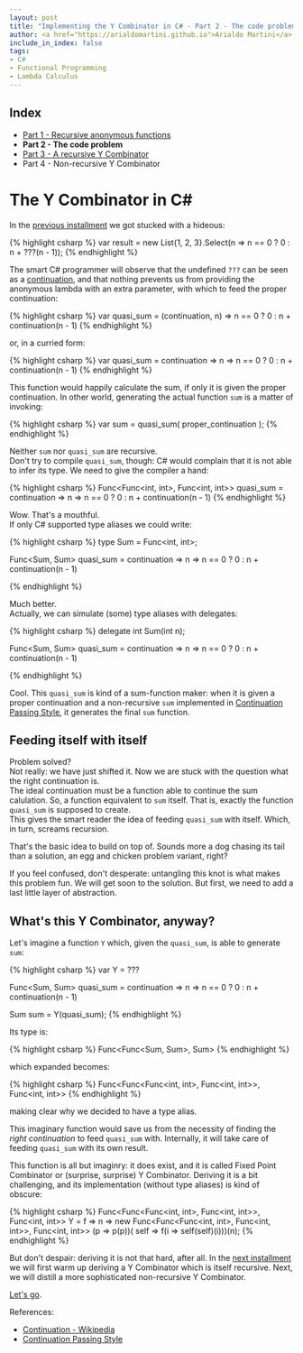 ```yaml
---
layout: post
title: "Implementing the Y Combinator in C# - Part 2 - The code problem"
author: <a href="https://arialdomartini.github.io">Arialdo Martini</a>
include_in_index: false
tags:
- C#
- Functional Programming
- Lambda Calculus
---
```

## Index
* [Part 1 - Recursive anonymous functions][part-1]
* **Part 2 - The code problem**
* [Part 3 - A recursive Y Combinator][part-3]
* Part 4 - Non-recursive Y Combinator


# The Y Combinator in C#
In the [previous installment](y-combinator-in-csharp) we got stucked with a hideous:

{% highlight csharp %}
var result = new List<int>{1, 2, 3}.Select(n => n == 0 ? 0 : n + ???(n - 1));
{% endhighlight %}


The smart C# programmer will observe that the undefined `???` can be seen as a [continuation][continuation], and that nothing prevents us from providing the anonymous lambda with an extra parameter, with which to feed the proper continuation:

{% highlight csharp %}
var quasi_sum = 
    (continuation, n) =>
        n == 0 ? 0 : n + continuation(n - 1)
{% endhighlight %}

or, in a curried form:

{% highlight csharp %}
var quasi_sum =
    continuation => 
        n =>
            n == 0 ? 0 : n + continuation(n - 1)
{% endhighlight %}

This function would happily calculate the sum, if only it is given the proper continuation. In other world, generating the actual function `sum` is a matter of invoking:

{% highlight csharp %}
var sum = quasi_sum( proper_continuation );
{% endhighlight %}


Neither `sum` nor `quasi_sum` are recursive.<br/>
Don't try to compile `quasi_sum`, though: C# would complain that it is not able to infer its type. We need to give the compiler a hand:

{% highlight csharp %}
Func<Func<int, int>, Func<int, int>> quasi_sum =
    continuation => 
        n =>
            n == 0 ? 0 : n + continuation(n - 1)
{% endhighlight %}

Wow. That's a mouthful.<br/> If only C# supported type aliases we could write:

{% highlight csharp %}
type Sum = Func<int, int>;

Func<Sum, Sum> quasi_sum =
    continuation => 
        n =>
            n == 0 ? 0 : n + continuation(n - 1)

{% endhighlight %}

Much better.<br/>
Actually, we can simulate (some) type aliases with delegates:

{% highlight csharp %}
delegate int Sum(int n);

Func<Sum, Sum> quasi_sum =
    continuation => 
        n =>
            n == 0 ? 0 : n + continuation(n - 1)

{% endhighlight %}

Cool. This `quasi_sum` is kind of a sum-function maker: when it is given a proper continuation and a non-recursive `sum` implemented in [Continuation Passing Style][continuation-passing-style], it generates the final `sum` function.


## Feeding itself with itself
Problem solved?<br/>
Not really: we have just shifted it. Now we are stuck with the question what the right continuation is.<br/>
The ideal continuation must be a function able to continue the sum calulation. So, a function equivalent to `sum` itself. That is, exactly the function  `quasi_sum` is supposed to create.<br/>
This gives the smart reader the idea of feeding `quasi_sum` with itself. Which, in turn, screams recursion.

That's the basic idea to build on top of. Sounds more a dog chasing its tail than a solution, an egg and chicken problem variant, right?

If you feel confused, don't desperate: untangling this knot is what makes this problem fun. We will get soon to the solution. But first, we need to add a last little layer of abstraction.

## What's this Y Combinator, anyway?
Let's imagine a function `Y` which, given the `quasi_sum`, is able to generate `sum`:

{% highlight csharp %}
var Y = ???

Func<Sum, Sum> quasi_sum =
    continuation => 
        n =>
            n == 0 ? 0 : n + continuation(n - 1)

Sum sum = Y(quasi_sum);
{% endhighlight %}

Its type is:

{% highlight csharp %}
Func<Func<Sum, Sum>, Sum>
{% endhighlight %}

which expanded becomes:

{% highlight csharp %}
Func<Func<Func<int, int>, Func<int, int>>, Func<int, int>>
{% endhighlight %}

making clear why we decided to have a type alias.


This imaginary function would save us from the necessity of finding the *right continuation* to feed `quasi_sum` with. Internally, it will take care of feeding `quasi_sum` with its own result.

This function is all but imaginry: it does exist, and it is called Fixed Point Combinator or (surprise, surprise) Y Combinator. Deriving it is a bit challenging, and its implementation (without type aliases) is kind of obscure:

{% highlight csharp %}
Func<Func<Func<int, int>, Func<int, int>>, Func<int, int>> Y = 
    f => n => new Func<Func<Func<int, int>, Func<int, int>>, Func<int, int>>
                (p => p(p))( self => f(i => self(self)(i)))(n);
{% endhighlight %}

But don't despair: deriving it is not that hard, after all. In the [next installment][part-3] we will first warm up deriving a Y Combinator which is itself recursive. Next, we will distill a more sophisticated non-recursive Y Combinator.

[Let's go][part-3].


References:

* [Continuation - Wikipedia][continuation]
* [Continuation Passing Style][continuation-passing-style]


[continuation]: https://en.wikipedia.org/wiki/Continuation
[continuation-passing-style]: https://en.wikipedia.org/wiki/Continuation-passing_style

[part-1]: y-combinator-in-csharp
[part-3]: y-combinator-in-csharp-part-3
